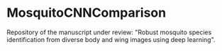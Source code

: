 # MosquitoCNNComparison
 
Repository of the manuscript under review: "Robust mosquito species identification from diverse body and wing images using deep learning".
